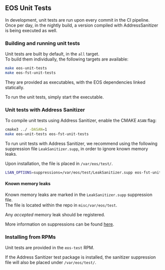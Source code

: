 ## EOS Unit Tests

In development, unit tests are run upon every commit in the CI pipeline.  
Once per day, in the nightly build, a version compiled 
with AddressSanitizer is being executed as well.

### Building and running unit tests

Unit tests are built by default, in the `all` target.  
To build them individually, the following targets are available:  

```bash
make eos-unit-tests 
make eos-fst-unit-tests
```
They are provided as executables, with the EOS dependencies linked statically.  

To run the unit tests, simply start the executable.

### Unit tests with Address Sanitizer 

To compile unit tests using Address Sanitizer, 
enable the CMAKE `ASAN` flag:

```bash
cmake3 ../ -DASAN=1
make eos-unit-tests eos-fst-unit-tests
```
To run unit tests with Address Sanitizer, we recommend using 
the following suppression file `LeakSanitizer.supp`,
in order to ignore known memory leaks.

Upon installation, the file is placed in `/var/eos/test/`.

```bash
LSAN_OPTIONS=suppressions=/var/eos/test/LeakSanitizer.supp eos-fst-unit-tests
```

#### Known memory leaks

Known memory leaks are marked in the `LeakSanitizer.supp` suppression file.  
The file is located within the repo in `misc/var/eos/test`.  

Any _accepted_ memory leak should be registered.

More information on suppressions can be found [here][1].

### Installing from RPMs

Unit tests are provided in the `eos-test` RPM.  

If the Address Sanitizer test package is installed, 
the sanitizer suppression file will also be placed under `/var/eos/test/`. 


[1]: https://github.com/google/sanitizers/wiki/AddressSanitizerLeakSanitizer#suppressions
